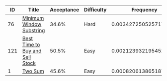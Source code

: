 |ID|Title|Acceptance|Difficulty|Frequency|
|----|-----|----|---|---|
|76|[Minimum Window Substring]( https://leetcode.com/problems/minimum-window-substring)|34.6%|Hard|0.0034272505257178826|
|121|[Best Time to Buy and Sell Stock]( https://leetcode.com/problems/best-time-to-buy-and-sell-stock)|50.5%|Easy|0.0021239321954525975|
|1|[Two Sum]( https://leetcode.com/problems/two-sum)|45.6%|Easy|0.0008206138651873125|
